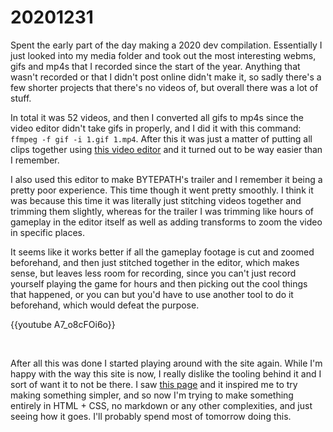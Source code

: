 <!--
title: 20201231
-->

# 20201231

Spent the early part of the day making a 2020 dev compilation. Essentially I just looked into my media folder and took out the most interesting webms, 
gifs and mp4s that I recorded since the start of the year. Anything that wasn't recorded or that I didn't post online didn't make it, 
so sadly there's a few shorter projects that there's no videos of, but overall there was a lot of stuff.

In total it was 52 videos, and then I converted all gifs to mp4s since the video editor didn't take gifs in properly, and I did it with this command: <code>ffmpeg -f gif -i 1.gif 1.mp4</code>. 
After this it was just a matter of putting all clips together using [this video editor](https://www.openshot.org/) and it turned out to be way easier than I remember.

I also used this editor to make BYTEPATH's trailer and I remember it being a pretty poor experience. 
This time though it went pretty smoothly. I think it was because this time it was literally just stitching videos together and trimming them slightly, 
whereas for the trailer I was trimming like hours of gameplay in the editor itself as well as adding transforms to zoom the video in specific places.

It seems like it works better if all the gameplay footage is cut and zoomed beforehand, and then just stitched together in the editor, which makes sense, 
but leaves less room for recording, since you can't just record yourself playing the game for hours and then picking out the cool things that happened, 
or you can but you'd have to use another tool to do it beforehand, which would defeat the purpose.

{{youtube A7_o8cFOi6o}}

<br>

After all this was done I started playing around with the site again. While I'm happy with the way this site is now, I really dislike the tooling behind it and I sort of want it to not be there. 
I saw [this page](https://justine.lol/index.html) and it inspired me to try making something simpler, and so now I'm trying to make something entirely in HTML + CSS, 
no markdown or any other complexities, and just seeing how it goes. I'll probably spend most of tomorrow doing this.

